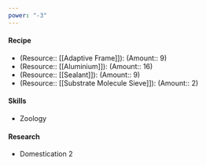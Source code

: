 ```yaml
---
power: "-3"
---
```

#### Recipe
- (Resource:: [[Adaptive Frame]]): (Amount:: 9)
- (Resource:: [[Aluminium]]): (Amount:: 16)
- (Resource:: [[Sealant]]): (Amount:: 9)
- (Resource:: [[Substrate Molecule Sieve]]): (Amount:: 2)

#### Skills
- Zoology

#### Research
- Domestication 2